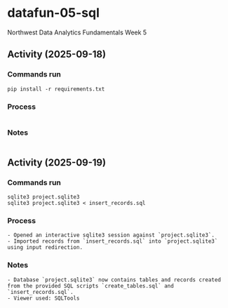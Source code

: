 # datafun-05-sql
Northwest Data Analytics Fundamentals Week 5

## Activity (2025-09-18)

### Commands run
```
pip install -r requirements.txt
```

### Process
```
```

### Notes
```
```
## Activity (2025-09-19)

### Commands run
```
sqlite3 project.sqlite3
sqlite3 project.sqlite3 < insert_records.sql
```

### Process
```
- Opened an interactive sqlite3 session against `project.sqlite3`.
- Imported records from `insert_records.sql` into `project.sqlite3` using input redirection.
```

### Notes
```
- Database `project.sqlite3` now contains tables and records created from the provided SQL scripts `create_tables.sql` and `insert_records.sql`.
- Viewer used: SQLTools
```
